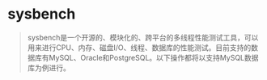 # sysbench
> sysbench是一个开源的、模块化的、跨平台的多线程性能测试工具，可以用来进行CPU、内存、磁盘I/O、线程、数据库的性能测试。目前支持的数据库有MySQL、Oracle和PostgreSQL。以下操作都将以支持MySQL数据库为例进行。
